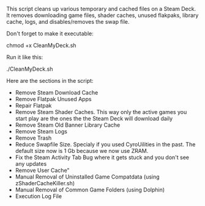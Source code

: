This script cleans up various temporary and cached files on a Steam Deck.
It removes downloading game files, shader caches, unused flakpaks, library cache, logs, and disables/removes the swap file.

Don't forget to make it executable:

chmod +x CleanMyDeck.sh

Run it like this:

./CleanMyDeck.sh


Here are the sections in the script:
- Remove Steam Download Cache
- Remove Flatpak Unused Apps
- Repair Flatpak
- Remove Steam Shader Caches. This way only the active games you start play are the ones the the Steam Deck will download daily
- Remove Steam Old Banner Library Cache
- Remove Steam Logs
- Remove Trash
- Reduce Swapfile Size. Specialy if you used CyroUilities in the past. The default size now is 1 Gb because we now use ZRAM.
- Fix the Steam Activity Tab Bug where it gets stuck and you don't see any updates
- Remove User Cache"
- Manual Removal of Uninstalled Game Compatdata (using zShaderCacheKiller.sh)
- Manual Removal of Common Game Folders (using Dolphin)
- Execution Log File
